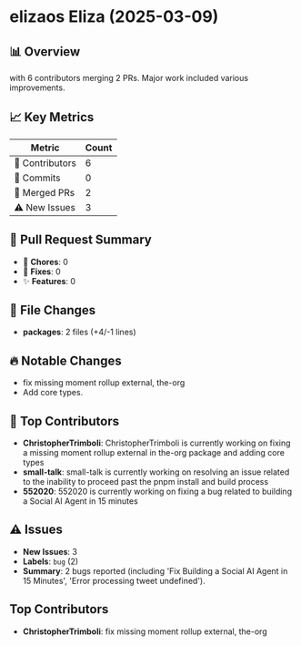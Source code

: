 # elizaos Eliza (2025-03-09)
    
## 📊 Overview
with 6 contributors merging 2 PRs. Major work included various improvements.

## 📈 Key Metrics
| Metric | Count |
|---------|--------|
| 👥 Contributors | 6 |
| 📝 Commits | 0 |
| 🔄 Merged PRs | 2 |
| ⚠️ New Issues | 3 |

## 🔄 Pull Request Summary
- 🧹 **Chores**: 0
- 🐛 **Fixes**: 0
- ✨ **Features**: 0

## 📁 File Changes
- **packages**: 2 files (+4/-1 lines)

## 🔥 Notable Changes
- fix missing moment rollup external, the-org
- Add core types.

## 👥 Top Contributors
- **ChristopherTrimboli**: ChristopherTrimboli is currently working on fixing a missing moment rollup external in the-org package and adding core types
- **small-talk**: small-talk is currently working on resolving an issue related to the inability to proceed past the pnpm install and build process
- **552020**: 552020 is currently working on fixing a bug related to building a Social AI Agent in 15 minutes

## ⚠️ Issues
- **New Issues**: 3
- **Labels**: `bug` (2)
- **Summary**: 2 bugs reported (including 'Fix Building a Social AI Agent in 15 Minutes', 'Error processing tweet undefined').

## Top Contributors
- **ChristopherTrimboli**: fix missing moment rollup external, the-org